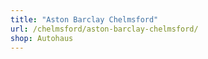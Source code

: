 ```yaml
---
title: "Aston Barclay Chelmsford"
url: /chelmsford/aston-barclay-chelmsford/
shop: Autohaus
---
```

